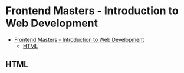 # Frontend Masters - Introduction to Web Development

<!-- TOC -->

- [Frontend Masters - Introduction to Web Development](#frontend-masters---introduction-to-web-development)
  - [HTML](#html)

<!-- /TOC -->

## HTML